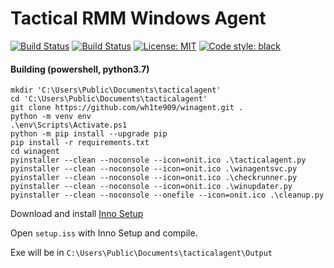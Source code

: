 # Tactical RMM Windows Agent

[![Build Status](https://travis-ci.com/wh1te909/winagent.svg?branch=master)](https://travis-ci.com/wh1te909/winagent)
[![Build Status](https://dev.azure.com/dcparsi/winagent/_apis/build/status/wh1te909.winagent?branchName=master)](https://dev.azure.com/dcparsi/winagent/_build/latest?definitionId=3&branchName=master)
[![License: MIT](https://img.shields.io/badge/License-MIT-blue.svg)](https://opensource.org/licenses/MIT)
[![Code style: black](https://img.shields.io/badge/code%20style-black-000000.svg)](https://github.com/python/black)

#### Building (powershell, python3.7)

```commandline
mkdir 'C:\Users\Public\Documents\tacticalagent'
cd 'C:\Users\Public\Documents\tacticalagent'
git clone https://github.com/wh1te909/winagent.git .
python -m venv env
.\env\Scripts\Activate.ps1
python -m pip install --upgrade pip
pip install -r requirements.txt
cd winagent
pyinstaller --clean --noconsole --icon=onit.ico .\tacticalagent.py
pyinstaller --clean --noconsole --icon=onit.ico .\winagentsvc.py
pyinstaller --clean --noconsole --icon=onit.ico .\checkrunner.py
pyinstaller --clean --noconsole --icon=onit.ico .\winupdater.py
pyinstaller --clean --noconsole --onefile --icon=onit.ico .\cleanup.py
```

Download and install [Inno Setup](http://jrsoftware.org/isinfo.php)

Open ```setup.iss``` with Inno Setup and compile.

Exe will be in ```C:\Users\Public\Documents\tacticalagent\Output```
